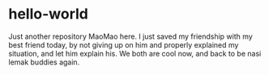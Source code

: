 # hello-world
Just another repository
MaoMao here. I just saved my friendship with my best friend today,
by not giving up on him and properly explained my situation, and let him explain his.
We both are cool now, and back to be nasi lemak buddies again.
